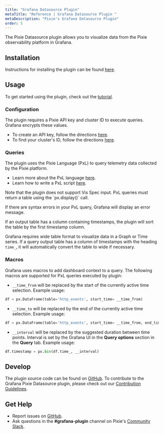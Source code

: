 ```yaml
---
title: "Grafana Datasource Plugin"
metaTitle: "Reference | Grafana Datasource Plugin "
metaDescription: "Pixie's Grafana Datasource Plugin"
order: 5
---
```


The Pixie Datasource plugin allows you to visualize data from the Pixie observability platform in Grafana.

## Installation

Instructions for installing the plugin can be found [here](https://github.com/pixie-labs/grafana-plugin/blob/main/README.md).

## Usage

To get started using the plugin, check out the [tutorial](/tutorials/grafana).

### Configuration

The plugin requires a Pixie API key and cluster ID to execute queries. Grafana encrypts these values.

- To create an API key, follow the directions [here](/using-pixie/api-quick-start/#get-an-api-token).
- To find your cluster's ID, follow the directions [here](/using-pixie/api-quick-start/#get-a-cluster-id).

### Queries

The plugin uses the Pixie Language (PxL) to query telemetry data collected by the Pixie platform.

- Learn more about the PxL language [here](/reference/pxl/).
- Learn how to write a PxL script [here](/tutorials/pxl-scripts).

<Alert variant="outlined" severity="warning">
  Note that the plugin does not support Vis Spec input. PxL queries must return a table using the `px.display()` call.
</Alert>

If there are syntax errors in your PxL query, Grafana will display an error message.

If an output table has a column containing timestamps, the plugin will sort the table by the first timestamp column.

Grafana requires wide table format to visualize data in a Graph or Time series. If a query output table has a column of timestamps with the heading `time_`, it will automatically convert the table to wide if necessary.

### Macros

Grafana uses macros to add dashboard context to a query. The following macros are supported for PxL queries executed by plugin:

- `__time_from` will be replaced by the start of the currently active time selection. Example usage:

```python
df = px.DataFrame(table='http_events', start_time= __time_from)
```

- `__time_to` will be replaced by the end of the currently active time selection. Example usage:

```python
df = px.DataFrame(table='http_events', start_time= __time_from, end_time=__time_to)
```

- `__interval` will be replaced by the suggested duration between time points. Interval is set by the Grafana UI in the **Query options** section in the **Query** tab. Example usage:

```python
df.timestamp = px.bin(df.time_, __interval)
```

## Develop

The plugin source code can be found on [GitHub](https://github.com/pixie-labs/grafana-plugin/). To contribute to the Grafana Pixie Datasource plugin, please check out our [Contribution Guidelines](https://github.com/pixie-labs/grafana-plugin/blob/main/CONTRIBUTING.md).

## Get Help

- Report issues on [GitHub](https://github.com/pixie-labs/grafana-plugin/issues).
- Ask questions in the **#grafana-plugin** channel on Pixie's [Community Slack](http://slackin.px.dev/).
